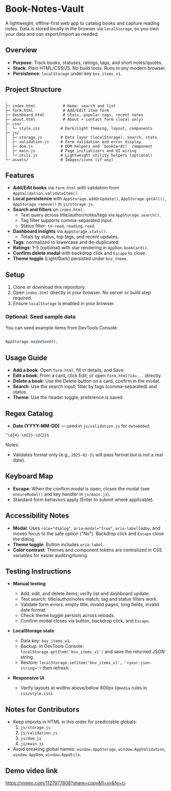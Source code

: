 # Book-Notes-Vault

A lightweight, offline-first web app to catalog books and capture reading notes. Data is stored locally in the browser via `localStorage`, so you own your data and can export/import as needed.

## Overview

- **Purpose**: Track books, statuses, ratings, tags, and short notes/quotes.
- **Stack**: Plain HTML/CSS/JS. No build tools. Runs in any modern browser.
- **Persistence**: `localStorage` under key `bnv_items_v1`.

## Project Structure

```
.
├─ index.html            # Home: search and list
├─ form.html             # Add/Edit item form
├─ dashboard.html        # Stats, popular tags, recent notes
├─ about.html            # About + contact form (local only)
├─ css/
│  └─ style.css         # Dark/Light theming, layout, components
├─ js/
│  ├─ storage.js        # Data layer (localStorage), search, stats
│  ├─ validation.js     # Form validation and error display
│  ├─ dom.js            # DOM helpers and `bookCard()` component
│  ├─ main.js           # Page initializers and UI wiring
│  └─ utils.js          # Lightweight utility helpers (optional)
└─ assets/              # Images/icons (if any)
```

## Features

- **Add/Edit books** via `form.html` with validation from `AppValidation.validateItem()`.
- **Local persistence** with `AppStorage.addOrUpdate()`, `AppStorage.getAll()`, `AppStorage.remove()` in `js/storage.js`.
- **Search and filters** on `index.html`:
  - Text query across title/author/notes/tags via `AppStorage.search()`.
  - Tag filter supports comma-separated input.
  - Status filter: `to-read`, `reading`, `read`.
- **Dashboard insights** via `AppStorage.stats()`:
  - Totals by status, top tags, and recent updates.
- **Tags**: normalized to lowercase and de-duplicated.
- **Ratings**: 1–5 (optional) with star rendering in `AppDom.bookCard()`.
- **Confirm delete modal** with backdrop click and `Escape` to close.
- **Theme toggle** (Light/Dark) persisted under `bnv_theme`.

## Setup

1. Clone or download this repository.
2. Open `index.html` directly in your browser. No server or build step required.
3. Ensure `localStorage` is enabled in your browser.

### Optional: Seed sample data

You can seed example items from DevTools Console:

```js

AppStorage.maybeSeed();
```

## Usage Guide

- **Add a book**: Open `form.html`, fill in details, and Save.
- **Edit a book**: From a card, click Edit; or open `form.html?id=...` directly.
- **Delete a book**: Use the Delete button on a card, confirm in the modal.
- **Search**: Use the search input; filter by tags (comma-separated) and status.
- **Theme**: Use the header toggle; preference is saved.

## Regex Catalog

- **Date (YYYY-MM-DD)** — used in `js/validation.js` for `dateAdded`:

```regex
^\d{4}-\d{2}-\d{2}$
```

Notes:
- Validates format only (e.g., `2025-02-31` will pass format but is not a real date).

## Keyboard Map

- **Escape**: When the confirm modal is open, closes the modal (see `ensureModal()` and key handler in `js/main.js`).
- Standard form behaviors apply (Enter to submit where applicable).

## Accessibility Notes

- **Modal**: Uses `role="dialog"`, `aria-modal="true"`, `aria-labelledby`, and moves focus to the safe option ("No"). Backdrop click and `Escape` close the dialog.
- **Theme toggle**: Button includes `aria-label`.
- **Color contrast**: Themes and component tokens are centralized in CSS variables for easier auditing/tuning.

## Testing Instructions

- **Manual testing**
  - Add, edit, and delete items; verify list and dashboard update.
  - Test search: title/author/notes match; tag and status filters work.
  - Validate form errors: empty title, invalid pages, long fields, invalid date format.
  - Check theme toggle persists across reloads.
  - Confirm modal closes via button, backdrop click, and `Escape`.

- **LocalStorage state**
  - Data key: `bnv_items_v1`.
  - Backup: In DevTools Console: `localStorage.getItem('bnv_items_v1')` and save the returned JSON string.
  - Restore: `localStorage.setItem('bnv_items_v1', '<your-json-string>')` then refresh.

- **Responsive UI**
  - Verify layouts at widths above/below 800px (`@media` rules in `css/style.css`).

## Notes for Contributors

- Keep imports in HTML in this order for predictable globals:
  1. `js/storage.js`
  2. `js/validation.js`
  3. `js/dom.js`
  4. `js/main.js`
- Avoid breaking global names: `window.AppStorage`, `window.AppValidation`, `window.AppDom`, `window.AppUtils`.
## Demo video link
https://vimeo.com/1127977808?share=copy&fl=sv&fe=ci
